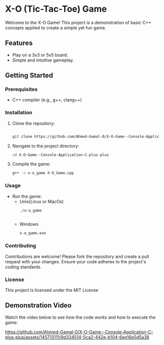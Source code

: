 # X-O (Tic-Tac-Toe) Game

Welcome to the X-O Game! This project is a demonstration of basic C++ concepts applied to create a simple yet fun game. 

## Features

- Play on a 3x3 or 5x5 board.
- Simple and intuitive gameplay.

## Getting Started

### Prerequisites

- C++ compiler (e.g., g++, clang++)

### Installation

1. Clone the repository:
   ```sh
   
   git clone https://github.com/Ahmed-Gamal-0/X-O-Game--Console-Application-C-plus-plus.git
   
2. Navigate to the project directory:
    ```sh
    cd X-O-Game--Console-Application-C-plus-plus

3. Compile the game:
     ```sh
     g++ -o x-o_game X-O_Game.cpp
    

### Usage 
- Run the game:
  - Unix(Linux or MacOs)
    ```sh
    ./x-o_game
     
  - Windows
    ```sh
    x-o_game.exe

### Contributing
Contributions are welcome! Please fork the repository and create a pull request with your changes. Ensure your code adheres to the project's coding standards.

### License
This project is licensed under the MIT License 


## Demonstration Video

Watch the video below to see how the code works and how to execute the game:

https://github.com/Ahmed-Gamal-0/X-O-Game--Console-Application-C-plus-plus/assets/145713111/9d334514-5ca2-442e-b104-6ee16e5d5a38
